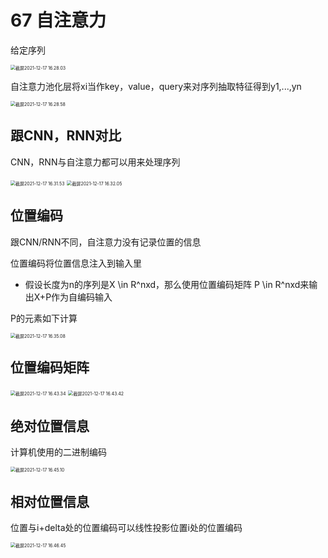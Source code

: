 # 67 自注意力

给定序列

<img src="/Users/hanyixiao/Library/Application Support/typora-user-images/截屏2021-12-17 16.28.03.png" alt="截屏2021-12-17 16.28.03" style="zoom:50%;" />

自注意力池化层将xi当作key，value，query来对序列抽取特征得到y1,...,yn

<img src="/Users/hanyixiao/Library/Application Support/typora-user-images/截屏2021-12-17 16.28.58.png" alt="截屏2021-12-17 16.28.58" style="zoom:50%;" />

## 跟CNN，RNN对比

CNN，RNN与自注意力都可以用来处理序列

<img src="/Users/hanyixiao/Library/Application Support/typora-user-images/截屏2021-12-17 16.31.53.png" alt="截屏2021-12-17 16.31.53" style="zoom:50%;" />

<img src="/Users/hanyixiao/Library/Application Support/typora-user-images/截屏2021-12-17 16.32.05.png" alt="截屏2021-12-17 16.32.05" style="zoom:50%;" />

## 位置编码

跟CNN/RNN不同，自注意力没有记录位置的信息

位置编码将位置信息注入到输入里

- 假设长度为n的序列是X \in R^nxd，那么使用位置编码矩阵 P \in R^nxd来输出X+P作为自编码输入

P的元素如下计算

<img src="/Users/hanyixiao/Library/Application Support/typora-user-images/截屏2021-12-17 16.35.08.png" alt="截屏2021-12-17 16.35.08" style="zoom:50%;" />

## 位置编码矩阵

<img src="/Users/hanyixiao/Library/Application Support/typora-user-images/截屏2021-12-17 16.43.34.png" alt="截屏2021-12-17 16.43.34" style="zoom:50%;" />

<img src="/Users/hanyixiao/Library/Application Support/typora-user-images/截屏2021-12-17 16.43.42.png" alt="截屏2021-12-17 16.43.42" style="zoom:50%;" />

## 绝对位置信息

计算机使用的二进制编码

<img src="/Users/hanyixiao/Library/Application Support/typora-user-images/截屏2021-12-17 16.45.10.png" alt="截屏2021-12-17 16.45.10" style="zoom:50%;" />

## 相对位置信息

位置与i+delta处的位置编码可以线性投影位置i处的位置编码

<img src="/Users/hanyixiao/Library/Application Support/typora-user-images/截屏2021-12-17 16.46.45.png" alt="截屏2021-12-17 16.46.45" style="zoom:50%;" />